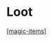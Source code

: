 # Loot

[[magic-items]]

[//begin]: # "Autogenerated link references for markdown compatibility"
[magic-items]: magic-items "Magic Items"
[//end]: # "Autogenerated link references"